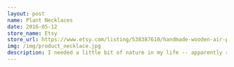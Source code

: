 ```yaml
---
layout: post
name: Plant Necklaces
date: 2016-05-12
store_name: Etsy
store_url: https://www.etsy.com/listing/538387610/handmade-wooden-air-plant-holding
img: /img/product_necklace.jpg
description: I needed a little bit of nature in my life -- apparently right around my neck is where it had to be -- so I bought some wood, borrowed some tools, and started creating. Now several people in New Orleans have little plants around their necks too.
---
```

